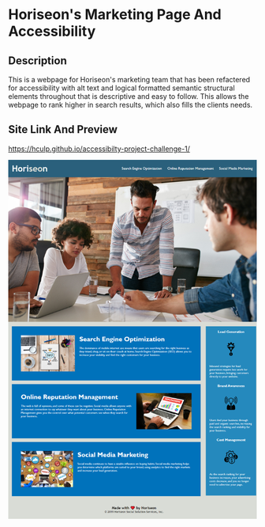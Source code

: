 # Horiseon's Marketing Page And Accessibility

## Description

This is a webpage for Horiseon's marketing team that has been refactered for accessibility with alt text and logical formatted semantic structural elements throughout that is descriptive and easy to follow. This allows the webpage to rank higher in search results, which also fills the clients needs.

## Site Link And Preview

https://hculp.github.io/accessibilty-project-challenge-1/

![Alt text](./assets/images/site-preview.png "Site preview")